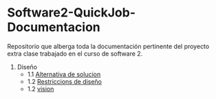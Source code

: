 # Software2-QuickJob-Documentacion

Repositorio que alberga toda la documentación pertinente del proyecto extra clase trabajado en el curso de software 2.

 1. Diseño
    - 1.1 [Alternativa de solucion](https://github.com/F3liP3L/Software2-QuickJob-Documentacion/tree/main/assets)
    - 1.2 [Restriccions de diseño](https://github.com/F3liP3L/Software2-QuickJob-Documentacion/tree/main/assets)
    - 1.2 [vision](https://github.com/F3liP3L/Software2-QuickJob-Documentacion/tree/main/assets)